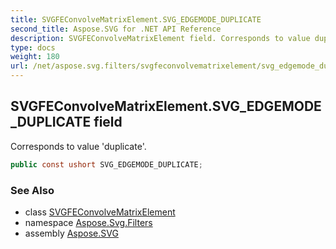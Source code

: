 ```yaml
---
title: SVGFEConvolveMatrixElement.SVG_EDGEMODE_DUPLICATE
second_title: Aspose.SVG for .NET API Reference
description: SVGFEConvolveMatrixElement field. Corresponds to value duplicate
type: docs
weight: 180
url: /net/aspose.svg.filters/svgfeconvolvematrixelement/svg_edgemode_duplicate/
---
```

## SVGFEConvolveMatrixElement.SVG_EDGEMODE_DUPLICATE field

Corresponds to value 'duplicate'.

```csharp
public const ushort SVG_EDGEMODE_DUPLICATE;
```

### See Also

* class [SVGFEConvolveMatrixElement](../)
* namespace [Aspose.Svg.Filters](../../svgfeconvolvematrixelement/)
* assembly [Aspose.SVG](../../../)
